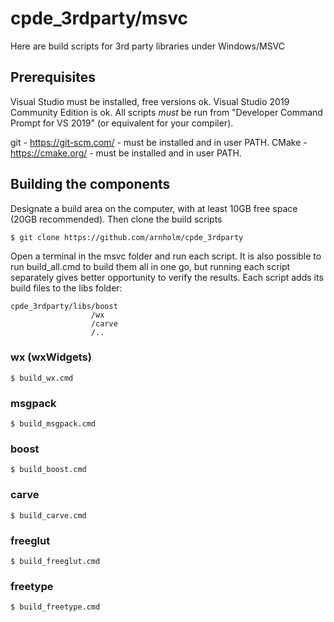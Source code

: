 # cpde_3rdparty/msvc

Here are build scripts for 3rd party libraries under Windows/MSVC

## Prerequisites

Visual Studio must be installed, free versions ok. Visual Studio 2019 Community Edition is ok. All scripts *must* be run from "Developer Command Prompt for VS 2019" (or equivalent for your compiler).

git - https://git-scm.com/ - must be installed and in user PATH.
CMake - https://cmake.org/ - must be installed and in user PATH.

## Building the components

Designate a build area on the computer, with at least 10GB free space (20GB recommended). Then clone the build scripts

    $ git clone https://github.com/arnholm/cpde_3rdparty
    
Open a terminal in the msvc folder and run each script. It is also possible to run build_all.cmd to build them all in one go, but running each script separately gives better opportunity to verify the results. Each script adds its build files to the libs folder:

    cpde_3rdparty/libs/boost
                      /wx
                      /carve
                      /..
                      
### wx (wxWidgets)

    $ build_wx.cmd

### msgpack

    $ build_msgpack.cmd

### boost

    $ build_boost.cmd

### carve

    $ build_carve.cmd
    
### freeglut

    $ build_freeglut.cmd

### freetype

    $ build_freetype.cmd

